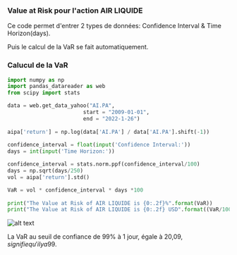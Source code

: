 
### Value at Risk pour l'action AIR LIQUIDE

Ce code permet d'entrer 2 types de données: Confidence Interval & Time Horizon(days).

Puis le calcul de la VaR se fait automatiquement.



### Calucul de la VaR

```python 
import numpy as np
import pandas_datareader as web
from scipy import stats

data = web.get_data_yahoo("AI.PA",
                        start = "2009-01-01",
                        end = "2022-1-26")
                        
aipa['return'] = np.log(data['AI.PA'] / data['AI.PA'].shift(-1))
 
confidence_interval = float(input('Confidence Interval:'))
days = int(input('Time Horizon:'))

confidence_interval = stats.norm.ppf(confidence_interval/100)
days = np.sqrt(days/250)
vol = aipa['return'].std()

VaR = vol * confidence_interval * days *100
               
print("The Value at Risk of AIR LIQUIDE is {0:.2f}%".format(VaR))
print("The Value at Risk of AIR LIQUIDE is {0:.2f} USD".format((VaR/100)*1000000/100))
```

![alt text](https://i.ibb.co/8DVDTY8/1.png)

La VaR au seuil de confiance de 99% à 1 jour, égale à 20,09$, signifie qu'il y a 99% de chances pour que la pertes associée à la détention de l'action AIR LIQUIDE n'excéde pas 20,09$.


